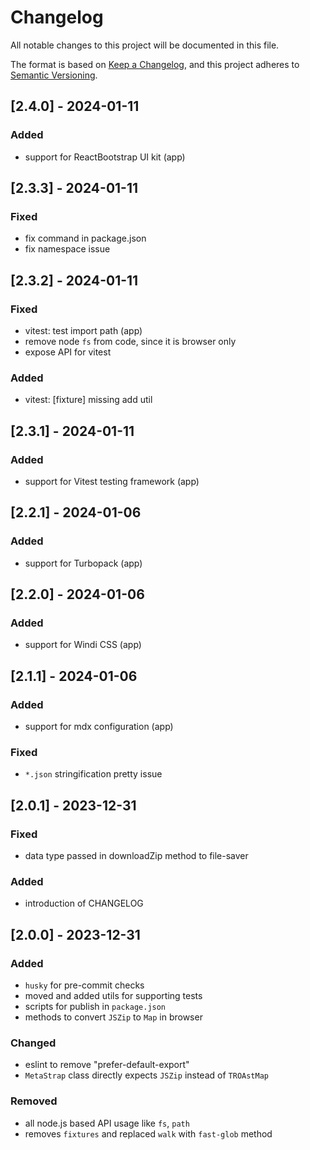 # Changelog

All notable changes to this project will be documented in this file.

The format is based on [Keep a Changelog](https://keepachangelog.com/en/1.0.0/),
and this project adheres to [Semantic Versioning](https://semver.org/spec/v2.0.0.html).


## [2.4.0] - 2024-01-11

### Added
- support for ReactBootstrap UI kit (app)



## [2.3.3] - 2024-01-11

### Fixed
- fix command in package.json
- fix namespace issue


## [2.3.2] - 2024-01-11

### Fixed
- vitest: test import path (app)
- remove node `fs` from code, since it is browser only
- expose API for vitest

### Added
- vitest: [fixture] missing add util



## [2.3.1] - 2024-01-11

### Added
- support for Vitest testing framework (app)



## [2.2.1] - 2024-01-06

### Added
- support for Turbopack (app)



## [2.2.0] - 2024-01-06

### Added
- support for Windi CSS (app)



## [2.1.1] - 2024-01-06

### Added
- support for mdx configuration (app)

### Fixed
- `*.json` stringification pretty issue



## [2.0.1] - 2023-12-31

### Fixed
- data type passed in downloadZip method to file-saver

### Added
- introduction of CHANGELOG



## [2.0.0] - 2023-12-31

### Added
- `husky` for pre-commit checks
- moved and added utils for supporting tests
- scripts for publish in `package.json`
- methods to convert `JSZip` to `Map` in browser

### Changed
- eslint to remove "prefer-default-export"
- `MetaStrap` class directly expects `JSZip` instead of `TROAstMap`

### Removed
- all node.js based API usage like `fs`, `path`
- removes `fixtures` and replaced `walk` with `fast-glob` method
